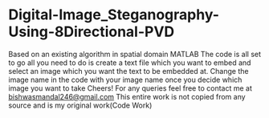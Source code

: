 # Digital-Image_Steganography-Using-8Directional-PVD
Based on an existing algorithm in spatial domain
MATLAB 
The code is all set to go all you need to do is create a text file which you want to embed and select an image which you want the text to be embedded at.
Change the image name in the code with your image name once you decide which image you want to take
Cheers!
For any queries feel free to contact me at bishwasmandal246@gmail.com
This entire work is not copied from any source and is my original work(Code Work)
